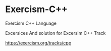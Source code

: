 # Exercism-C++

Exercism C++ Language

Excersices And solution for Excersim C++ Track

<https://exercism.org/tracks/cpp>
